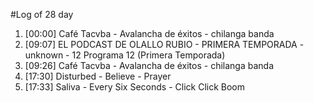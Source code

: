 #Log of 28 day

1. [00:00] Café Tacvba - Avalancha de éxitos - chilanga banda
1. [09:07] EL PODCAST DE OLALLO RUBIO - PRIMERA TEMPORADA - unknown - 12 Programa 12 (Primera Temporada)
1. [09:26] Café Tacvba - Avalancha de éxitos - chilanga banda
1. [17:30] Disturbed - Believe - Prayer
1. [17:33] Saliva - Every Six Seconds - Click Click Boom
